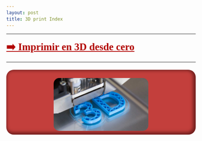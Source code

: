 ```yaml
---
layout: post
title: 3D print Index 
---
```

*****

 <a href="/projects/3Dprint/2020-7-30-ImprimirEn3D" style="
    font-size: 27px;
    font-weight: 600;
    font-family: serif;
	color: #b20400;
"> ➡️ Imprimir en 3D desde cero </a>

*****
<div style="
    background-color: darkred;
    border-radius: 20px;
    background-color: #b20400c2;
    box-shadow: inset -3px -2px 8px 4px #25040487;
    padding-bottom: 10px;
    padding-top: 2px;
    width: fit-content;
    margin-right: auto;
    margin-left: auto;
    margin-top: 20px;
">
<img src="/images/3dPrint.png" alt="health" title="health" width="50%" style="
    display: block;
    margin-left: auto;
    margin-right: auto;
    margin-top: inherit;
    border-radius: 15px;
">
</div>
